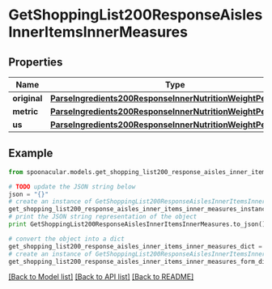 # GetShoppingList200ResponseAislesInnerItemsInnerMeasures


## Properties

Name | Type | Description | Notes
------------ | ------------- | ------------- | -------------
**original** | [**ParseIngredients200ResponseInnerNutritionWeightPerServing**](ParseIngredients200ResponseInnerNutritionWeightPerServing.md) |  | 
**metric** | [**ParseIngredients200ResponseInnerNutritionWeightPerServing**](ParseIngredients200ResponseInnerNutritionWeightPerServing.md) |  | 
**us** | [**ParseIngredients200ResponseInnerNutritionWeightPerServing**](ParseIngredients200ResponseInnerNutritionWeightPerServing.md) |  | 

## Example

```python
from spoonacular.models.get_shopping_list200_response_aisles_inner_items_inner_measures import GetShoppingList200ResponseAislesInnerItemsInnerMeasures

# TODO update the JSON string below
json = "{}"
# create an instance of GetShoppingList200ResponseAislesInnerItemsInnerMeasures from a JSON string
get_shopping_list200_response_aisles_inner_items_inner_measures_instance = GetShoppingList200ResponseAislesInnerItemsInnerMeasures.from_json(json)
# print the JSON string representation of the object
print GetShoppingList200ResponseAislesInnerItemsInnerMeasures.to_json()

# convert the object into a dict
get_shopping_list200_response_aisles_inner_items_inner_measures_dict = get_shopping_list200_response_aisles_inner_items_inner_measures_instance.to_dict()
# create an instance of GetShoppingList200ResponseAislesInnerItemsInnerMeasures from a dict
get_shopping_list200_response_aisles_inner_items_inner_measures_form_dict = get_shopping_list200_response_aisles_inner_items_inner_measures.from_dict(get_shopping_list200_response_aisles_inner_items_inner_measures_dict)
```
[[Back to Model list]](../README.md#documentation-for-models) [[Back to API list]](../README.md#documentation-for-api-endpoints) [[Back to README]](../README.md)


